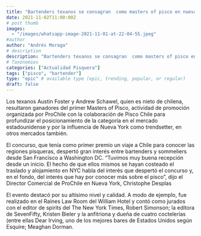 ```yaml
---
title: "Bartenders texanos se consagran  como masters of pisco en nueva york"
date: 2021-11-02T11:00:00Z
# post thumb
images:
  - "/images/whatsapp-image-2021-11-01-at-22-04-55.jpeg"
#author
author: "Andrés Moraga"
# description
description: "Bartenders texanos se consagran  como masters of pisco en nueva york"
# Taxonomies
categories: ["Actualidad Pisquera"]
tags: ["pisco", "bartender"]
type: "epic" # available type (epic, trending, popular, or regular)
draft: false
---
```


Los texanos Austin Foster y Andrew Schawel, quien es nieto de chilena, resultaron ganadores del primer Masters of Pisco, actividad de promoción organizada por ProChile con la colaboración de Pisco Chile para profundizar el posicionamiento de la categoría en el mercado estadounidense y por la influencia de Nueva York como trendsetter, en otros mercados también.

El concurso, que tenía como primer premio un viaje a Chile para conocer las regiones pisqueras, despertó gran interés entre bartenders y sommeliers desde San Francisco a Washington DC. “Tuvimos muy buena recepción desde un inicio. El hecho de que ellos mismos se hayan costeado el traslado y alojamiento en NYC habla del interés que despertó el concurso y, en el fondo, del interés que hay por conocer más sobre el pisco”, dijo el Director Comercial de ProChile en Nueva York, Christophe Desplas

El evento destacó por su altísimo nivel y calidad. A modo de ejemplo, fue realizado en el Raines Law Room del William Hotel y contó como jurados con el editor de spirits del The New York Times, Robert Simonson; la editora de SevenFifty, Kristen Bieler y la anfitriona y dueña de cuatro coctelerías (entre ellas Dear Irving, uno de los mejores bares de Estados Unidos según Esquire; Meaghan Dorman.